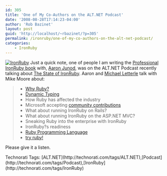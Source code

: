 ```yaml
---
id: 305
title: 'One of My Co-Authors on the ALT.NET Podcast'
date: '2008-08-28T17:14:23-04:00'
author: 'Rob Bazinet'
layout: post
guid: 'http://localhost/~rbazinet/?p=305'
permalink: /ironruby/one-of-my-co-authors-on-the-alt-net-podcast/
categories:
    - IronRuby
---
```


[![IronRuby](https://accidentaltechnologist.com/files/media/image/WindowsLiveWriter/Checkoutoneofmywritingpartner.NETPodcast_EA42/IronRuby_thumb.png)](https://accidentaltechnologist.com/files/media/image/WindowsLiveWriter/Checkoutoneofmywritingpartner.NETPodcast_EA42/IronRuby_2.png) Just a quick note, one of people I am writing the [Professional IronRuby book](http://www.amazon.com/gp/product/0470377089?ie=UTF8&tag=netmusing-20&linkCode=as2&camp=1789&creative=9325&creativeASIN=0470377089) with, [Aaron Junod](http://rubydoes.net/), was on the ALT.NET Podcast recently talking about [The State of IronRuby](http://altnetpodcast.com/episodes/9-state-of-ironruby). Aaron and [Michael Letterle](http://blog.prokrams.com/) talk with Mike Moore about:

> - [Why Ruby?](http://ruby-doc.org/whyruby)
> - [Dynamic Typing](http://c2.com/cgi/wiki?DynamicTyping)
> - How Ruby has affected the industry
> - Microsoft accepting [community contributions](http://www.microsoft.com/opensource/licenses.mspx)
> - What about running IronRuby on Rails?
> - What about running IronRuby on the ASP.NET MVC?
> - Sneaking Ruby into the enterprise with IronRuby
> - IronRuby?s readiness
> - [Ruby Programming Language](http://www.ruby-lang.org/)
> - [try ruby!](http://tryruby.hobix.com/)

Please give it a listen.

<div class="wlWriterSmartContent" id="scid:0767317B-992E-4b12-91E0-4F059A8CECA8:748e1b16-e86c-4e43-87ad-cc81b31ea907" style="padding-right: 0px; display: inline; padding-left: 0px; padding-bottom: 0px; margin: 0px; padding-top: 0px">Technorati Tags: [ALT.NET](http://technorati.com/tags/ALT.NET),[Podcast](http://technorati.com/tags/Podcast),[IronRuby](http://technorati.com/tags/IronRuby)</div>